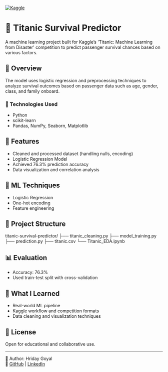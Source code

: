 [![Kaggle](https://img.shields.io/badge/Kaggle-Submission-20BEFF?style=flat&logo=kaggle&logoColor=white)](https://www.kaggle.com/competitions/titanic)

# 🚢 Titanic Survival Predictor
A machine learning project built for Kaggle’s 'Titanic: Machine Learning from Disaster' competition to predict passenger survival chances based on various factors.

## 📌 Overview
The model uses logistic regression and preprocessing techniques to analyze survival outcomes based on passenger data such as age, gender, class, and family onboard.

### 🔧 Technologies Used
- Python
- scikit-learn
- Pandas, NumPy, Seaborn, Matplotlib

## 🚀 Features
- Cleaned and processed dataset (handling nulls, encoding)
- Logistic Regression Model
- Achieved 76.3% prediction accuracy
- Data visualization and correlation analysis

## 🧪 ML Techniques
- Logistic Regression
- One-hot encoding
- Feature engineering

## 📂 Project Structure
titanic-survival-predictor/
├── titanic_cleaning.py
├── model_training.py
├── prediction.py
├── titanic.csv
└── Titanic_EDA.ipynb

## 📊 Evaluation
- Accuracy: 76.3%
- Used train-test split with cross-validation

## 🧠 What I Learned
- Real-world ML pipeline
- Kaggle workflow and competition formats
- Data cleaning and visualization techniques

## 📎 License
Open for educational and collaborative use.

---

👤 Author: Hriday Goyal  
🔗 [GitHub](https://github.com/hriday-goyal) | [LinkedIn](https://linkedin.com/in/hridaygoyal)
